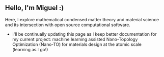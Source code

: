 ## Hello, I'm Miguel :)

Here, I explore mathematical condensed matter theory and material science and its intersection with open source computational software.

- I'll be continually updating this page as I keep better documentation for my current project: machine learning assisted Nano-Topology Optimization (Nano-TO) for materials design at the atomic scale (learning as I go!)

